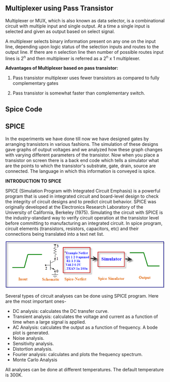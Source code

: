 ## Multiplexer using Pass Transistor

Multiplexer or MUX, which is also known as data selector, is a combinational circuit with multiple input and single output. At a time a single input is selected and given as output based on select signal.

A multiplexer selects binary information present on any one on the input line, depending upon logic status of the selection inputs and routes to the output line. If there are n selection line then number of possible routes input lines is 2<sup>n</sup> and then multiplexer is referred as a 2<sup>n</sup> x 1 multiplexer.

**Advantages of Multiplexer based on pass transistor:**

1. Pass transistor multiplexer uses fewer transistors as compared to fully complementary gates

2. Pass transistor is somewhat faster than complementary switch.

## Spice Code

## SPICE

In the experiments we have done till now we have designed gates by arranging transistors in various fashions. The simulation of these designs gave graphs of output voltages and we analyzed how these graph changes with varying different parameters of the transistor. Now when you place a transistor on screen there is a back end code which tells a simulator what are the points to which the transistor's substrate, gate, drain, source are connected. The language in which this information is conveyed is spice.

**INTRODUCTION TO SPICE**

SPICE (Simulation Program with Integrated Circuit Emphasis) is a powerful program that is used in integrated circuit and board-level design to check the integrity of circuit designs and to predict circuit behavior. SPICE was originally developed at the Electronics Research Laboratory of the University of California, Berkeley (1975). Simulating the circuit with SPICE is the industry-standard way to verify circuit operation at the transistor level before committing to manufacturing an integrated circuit. In spice program, circuit elements (transistors, resistors, capacitors, etc) and their connections being translated into a text net list.

<img src="images/Exp7_Intro_Image.png">

Several types of circuit analyses can be done using SPICE program. Here are the most important ones-

 - DC analysis: calculates the DC transfer curve.
 - Transient analysis: calculates the voltage and current as a function of time when a large signal is applied.
 - AC Analysis: calculates the output as a function of frequency. A bode plot is generated.
 - Noise analysis.
 - Sensitivity analysis.
 - Distortion analysis.
 - Fourier analysis: calculates and plots the frequency spectrum.
 - Monte Carlo Analysis


All analyses can be done at different temperatures. The default temperature is 300K.
